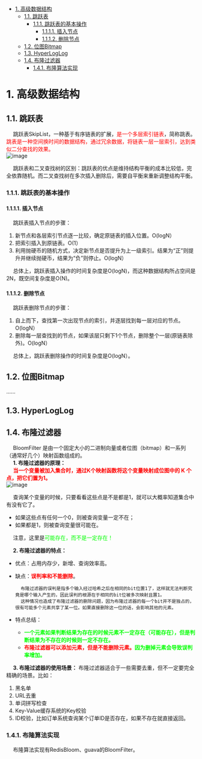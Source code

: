 

<!-- TOC -->

- [1. 高级数据结构](#1-高级数据结构)
    - [1.1. 跳跃表](#11-跳跃表)
        - [1.1.1. 跳跃表的基本操作](#111-跳跃表的基本操作)
            - [1.1.1.1. 插入节点](#1111-插入节点)
            - [1.1.1.2. 删除节点](#1112-删除节点)
    - [1.2. 位图Bitmap](#12-位图bitmap)
    - [1.3. HyperLogLog](#13-hyperloglog)
    - [1.4. 布隆过滤器](#14-布隆过滤器)
        - [1.4.1. 布隆算法实现](#141-布隆算法实现)

<!-- /TOC -->


# 1. 高级数据结构  
## 1.1. 跳跃表  

&emsp; 跳跃表SkipList，一种基于有序链表的扩展，<font color = "red">是一个多层索引链表</font>，简称跳表。<font color = "red">跳表是一种空间换时间的数据结构，通过冗余数据，将链表一层一层索引，达到类似二分查找的效果。</font>  
![image](https://gitee.com/wt1814/pic-host/raw/master/images/java/function/function-1.png)  

&emsp; 跳跃表和二叉查找树的区别：跳跃表的优点是维持结构平衡的成本比较低，完全依靠随机。而二叉查找树在多次插入删除后，需要自平衡来重新调整结构平衡。  

### 1.1.1. 跳跃表的基本操作  
#### 1.1.1.1. 插入节点  
&emsp; 跳跃表插入节点的步骤：  
1. 新节点和各层索引节点逐一比较，确定原链表的插入位置。O(logN）
2. 把索引插入到原链表。O(1）
3. 利用抛硬币的随机方式，决定新节点是否提升为上一级索引。结果为“正”则提升并继续抛硬币，结果为“负”则停止。O(logN）  

&emsp; 总体上，跳跃表插入操作的时间复杂度是O(logN)，而这种数据结构所占空间是2N，既空间复杂度是O(N)。  

#### 1.1.1.2. 删除节点  
&emsp; 跳跃表删除节点的步骤：  

1. 自上而下，查找第一次出现节点的索引，并逐层找到每一层对应的节点。O(logN）
2. 删除每一层查找到的节点，如果该层只剩下1个节点，删除整个一层(原链表除外)。O(logN）  

&emsp; 总体上，跳跃表删除操作的时间复杂度是O(logN）。  

## 1.2. 位图Bitmap  
......


## 1.3. HyperLogLog  

<!-- 
https://www.cnblogs.com/linguanh/p/10460421.html
https://www.jianshu.com/p/4748af30d194
https://www.jianshu.com/p/b517e976d953
-->

## 1.4. 布隆过滤器  

&emsp; BloomFilter 是由一个固定大小的二进制向量或者位图（bitmap）和一系列（通常好几个）映射函数组成的。  
&emsp; **1. 布隆过滤器的原理：**  
&emsp; **<font color = "red">当一个变量被加入集合时，通过K个映射函数将这个变量映射成位图中的 K 个点，把它们置为1。</font>**  
![image](https://gitee.com/wt1814/pic-host/raw/master/images/java/function/function-2.png)  

&emsp; 查询某个变量的时候，只要看看这些点是不是都是1，就可以大概率知道集合中有没有它了。  

* 如果这些点有任何一个0，则被查询变量一定不在；
* 如果都是1，则被查询变量很可能在。  

&emsp; 注意，这里是<font color = "lime">可能存在，而不是一定存在！</font>  

&emsp; **2. 布隆过滤器的特点：**  
* 优点：占用内存少，新增、查询效率高。  
* 缺点：**<font color = "red">误判率和不能删除</font>**。  

        布隆过滤器的误判是指多个输入经过哈希之后在相同的bit位置1了，这样就无法判断究竟是哪个输入产生的，因此误判的根源在于相同的bit位被多次映射且置1。  
        这种情况也造成了布隆过滤器的删除问题，因为布隆过滤器的每一个bit并不是独占的，很有可能多个元素共享了某一位。如果直接删除这一位的话，会影响其他的元素。  

* 特点总结：  
    * **<font color = "lime">一个元素如果判断结果为存在的时候元素不一定存在（可能存在），但是判断结果为不存在的时候则一定不存在。</font>**  
    * **<font color = "red">布隆过滤器可以添加元素，但是不能删除元素。</font><font color = "lime">因为删掉元素会导致误判率增加。</font>**  

&emsp; **3. 布隆过滤器的使用场景：** 布隆过滤器适合于一些需要去重，但不一定要完全精确的场景。比如：  

1. 黑名单 
2. URL去重
3. 单词拼写检查
4. Key-Value缓存系统的Key校验 
5. ID校验，比如订单系统查询某个订单ID是否存在，如果不存在就直接返回。

### 1.4.1. 布隆算法实现  
&emsp; 布隆算法实现有RedisBloom、guava的BloomFilter。  

